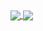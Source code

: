 <a href="https://github.com/g0ngjie">
  <img align="center" src="https://github-readme-stats.vercel.app/api?username=g0ngjie&theme=dracula" />
</a>
<a href="https://github.com/g0ngjie">
  <img align="center" src="https://github-readme-stats.vercel.app/api/top-langs/?username=g0ngjie&theme=cobalt" />
</a>

<!-- [![](https://github-readme-stats.vercel.app/api/top-langs/?username=g0ngjie&layout=compact&theme=cobalt)](https://github.com/g0ngjie)

[![](https://github-readme-stats.vercel.app/api?username=g0ngjie&theme=dracula)](https://github.com/g0ngjie) -->
